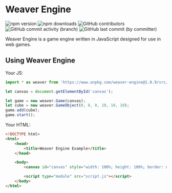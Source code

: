 # Weaver Engine

![npm version](https://img.shields.io/github/package-json/v/fifly-llc/weaver-engine)
![npm downloads](https://img.shields.io/npm/dw/weaver-engine)
![GitHub contributors](https://img.shields.io/github/contributors/fifly-llc/weaver-engine)
![GitHub commit activity (branch)](https://img.shields.io/github/commit-activity/w/fifly-llc/weaver-engine)
![GitHub last commit (by committer)](https://img.shields.io/github/last-commit/fifly-llc/weaver-engine)

Weaver Engine is a game engine written in JavaScript designed for use in web games.

## Using Weaver Engine

Your JS:

```js
import * as weaver from 'https://www.unpkg.com/weaver-engine@1.0.9/src/index.web.js';

let canvas = document.getElementById('canvas');

let game = new weaver.Game(canvas);
let cube = new weaver.GameObject(0, 0, 0, 10, 10, 10);
game.add(cube);
game.start();
```

Your HTML:

```html
<!DOCTYPE html>
<html>
    <head>
        <title>Weaver Engine Example</title>
    </head>

    <body>
        <canvas id="canvas" style="width: 100%; height: 100%; border: none; background-color: white;"></canvas>

        <script type="module" src="script.js"></script>
    </body>
</html>
```
